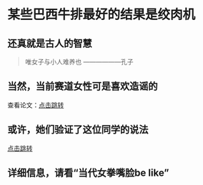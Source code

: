 # 某些巴西牛排最好的结果是绞肉机
## 还真就是古人的智慧
> 唯女子与小人难养也    ——————孔子
## 当然，当前赛道女性可是喜欢造谣的
查看论文：[点击跳转](https://github.com/WinMinecraft/Blog/blob/main/%E5%9F%BA%E4%BA%8E%E6%80%A7%E5%88%AB%E8%A7%86%E8%A7%92%E7%9A%84%E7%A4%BE%E4%BA%A4%E5%AA%92%E4%BD%93%E7%94%A8%E6%88%B7%E9%80%A0%E8%B0%A3%E4%BC%A0%E8%B0%A3%E5%92%8C%E4%B8%BE%E6%8A%A5%E8%B0%A3%E8%A8%80%E8%A1%8C%E4%B8%BA%E7%A0%94%E7%A9%B6.pdf)
## 或许，她们验证了这位同学的说法
[点击跳转](https://www.bilibili.com/video/BV11fCJYjE6u/?vd_source=7fe5e2cd0c66b1ec6a324c735544f8ad#reply250944822368)
## 详细信息，请看“当代女拳嘴脸be like”

